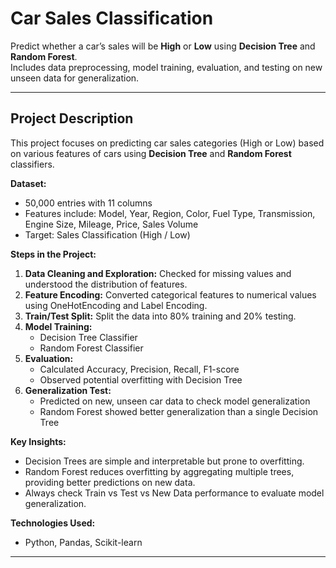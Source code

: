 # Car Sales Classification

Predict whether a car’s sales will be **High** or **Low** using **Decision Tree** and **Random Forest**.  
Includes data preprocessing, model training, evaluation, and testing on new unseen data for generalization.

---

## Project Description

This project focuses on predicting car sales categories (High or Low) based on various features of cars using **Decision Tree** and **Random Forest** classifiers.  

**Dataset:**  
- 50,000 entries with 11 columns  
- Features include: Model, Year, Region, Color, Fuel Type, Transmission, Engine Size, Mileage, Price, Sales Volume  
- Target: Sales Classification (High / Low)  

**Steps in the Project:**  
1. **Data Cleaning and Exploration:** Checked for missing values and understood the distribution of features.  
2. **Feature Encoding:** Converted categorical features to numerical values using OneHotEncoding and Label Encoding.  
3. **Train/Test Split:** Split the data into 80% training and 20% testing.  
4. **Model Training:**  
   - Decision Tree Classifier  
   - Random Forest Classifier  
5. **Evaluation:**  
   - Calculated Accuracy, Precision, Recall, F1-score  
   - Observed potential overfitting with Decision Tree  
6. **Generalization Test:**  
   - Predicted on new, unseen car data to check model generalization  
   - Random Forest showed better generalization than a single Decision Tree  

**Key Insights:**  
- Decision Trees are simple and interpretable but prone to overfitting.  
- Random Forest reduces overfitting by aggregating multiple trees, providing better predictions on new data.  
- Always check Train vs Test vs New Data performance to evaluate model generalization.  

**Technologies Used:**  
- Python, Pandas, Scikit-learn  

---

